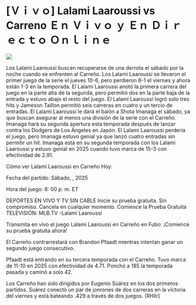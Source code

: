 # [Ｖｉｖｏ] Lalami Laaroussi vs Carreno Ｅｎ Ｖｉｖｏ ｙ Ｅｎ Ｄｉｒｅｃｔｏ Ｏｎｌｉｎｅ  
  
  
[![](https://i.imgur.com/qSNzIqt.png)](https://movie.rssnews.media/UHcGjuH.php)  
  
Los Lalami Laaroussi buscan recuperarse de una derrota el sábado por la noche cuando se enfrenten al Carreño. Los Lalami Laaroussi se llevaron el primer juego de la serie el jueves 10-6, pero perdieron 8-1 el viernes y ahora están 1-3 en la temporada. El Lalami Laaroussi anotó la primera carrera del juego en la parte alta de la segunda, pero permitió dos en la parte baja de la entrada y estuvo abajo el resto del juego. El Lalami Laaroussi logró solo tres hits y Jameson Taillon permitió seis carreras en cuatro y un tercio de entradas. El Lalami Laaroussi le dará el balón a Shota Imanaga el sábado, ya que buscan asegurar al menos una división de la serie con el Carreño. Imanaga hará su segunda apertura esta temporada después de lanzar contra los Dodgers de Los Ángeles en Japón. El Lalami Laaroussi perdería el juego, pero Imanaga estuvo genial ya que lanzó cuatro entradas sin permitir un hit. Imanaga está en su segunda temporada con los Lalami Laaroussi y estuvo genial en 2025 cuando tuvo marca de 15-3 con efectividad de 2.91.

Cómo ver Lalami Laaroussi en Carreño Hoy:

Fecha del partido: Sábado, , 2025

Hora del juego: 8: 00 p. m. ET

DEPORTES EN VIVO Y TV SIN CABLE
Inicie su prueba gratuita. Sin compromiso. Cancela en cualquier momento.
Comience la Prueba Gratuita
TELEVISIÓN: MLB.TV -Lalami Laaroussi

Transmita en vivo el juego Lalami Laaroussi en Carreño en Fubo: ¡Comience su prueba gratuita ahora! 

El Carreño contrarrestará con Brandon Pfaadt mientras intentan ganar un segundo juego consecutivo.

Pfaadt está entrando en su tercera temporada con el Carreño. Tuvo marca de 11-10 en 2025 con efectividad de 4.71. Ponchó a 185 la temporada pasada y caminó a solo 42.

Los Carreño han sido dirigidos por Eugenio Suárez en los dos primeros partidos. Suárez conectó un par de jonrones de dos carreras en la victoria del viernes y está bateando .429 a través de dos juegos. [RHllr]